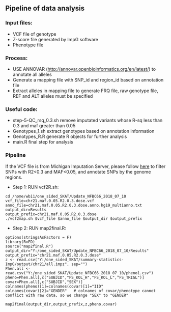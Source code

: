 
## Pipeline of data analysis

### Input files: 
- VCF file of genotype
- Z-score file generated by ImpG software
- Phenotype file

### Process:
- USE ANNOVAR (http://annovar.openbioinformatics.org/en/latest/) to annotate all alleles
- Generate a mapping file with SNP_id and region_id based on annotation file
- Extract alleles in mapping file to generate FRQ file, raw genotype file, REF and ALT alleles must be specified

### Useful code:
- step-5-QC_rsq_0.3.sh remove imputated variants whose R-sq less than 0.3 and maf greater than 0.05
- Genotypes_1.sh extract genotypes based on annotation information
- Genotypes_R.R generate R objects for further analysis
- main.R final step for analysis


### Pipeline 
If the VCF file is from Michigan Imputation Server, please follow [here](https://github.com/WenjianBI/Bioinformatics) to filter SNPs with R2<0.3 and MAF<0.05, and annotate SNPs by the genome regions.

- Step 1: RUN vcf2R.sh:
```
cd /home/wbi1/one_sided_SKAT/Update_NFBC66_2018_07_10
vcf_file=chr21.maf.0.05.R2.0.3.dose.vcf
anno_file=chr21.maf.0.05.R2.0.3.dose.anno.hg19_multianno.txt
output_dir=Results
output_prefix=chr21.maf.0.05.R2.0.3.dose
./vcf2map.sh $vcf_file $anno_file $output_dir $output_prefix
```
- Step 2: RUN map2final.R:
```
options(stringsAsFactors = F)
library(RvED)
source("map2final.R")
output_dir="Y:/one_sided_SKAT/Update_NFBC66_2018_07_10/Results"
output_prefix="chr21.maf.0.05.R2.0.3.dose"
z <- read.csv("Y:/one_sided_SKAT/summary-statistics-ImpG/output/chr21/all.impz", sep="")
Phen.all <- read.csv("Y:/one_sided_SKAT/Update_NFBC66_2018_07_10/pheno1.csv")
pheno=Phen.all[,c("SUBJID","FS_KOL_H","FS_KOL_L","FS_TRIGL")]
covar=Phen.all[,c("SUBJID","SEX")]
colnames(pheno)[1]=colnames(covar)[1]="IID"
colnames(covar)[2]="GENDER"   # colnames of covar/phenotype cannot conflict with raw data, so we change "SEX" to "GENDER"

map2final(output_dir,output_prefix,z,pheno,covar)
```
